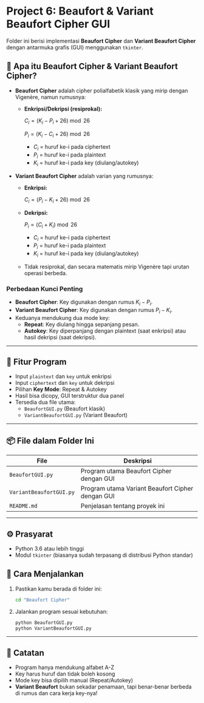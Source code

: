 # Project 6: Beaufort & Variant Beaufort Cipher GUI

Folder ini berisi implementasi **Beaufort Cipher** dan **Variant Beaufort Cipher** dengan antarmuka grafis (GUI) menggunakan `tkinter`.

## 🧠 Apa itu Beaufort Cipher & Variant Beaufort Cipher?

- **Beaufort Cipher** adalah cipher polialfabetik klasik yang mirip dengan Vigenère, namun rumusnya:
  - **Enkripsi/Dekripsi (resiprokal):**
    
    $C_i = (K_i - P_i + 26) \bmod 26$
    
    $P_i = (K_i - C_i + 26) \bmod 26$
    
    - $C_i$ = huruf ke-i pada ciphertext
    - $P_i$ = huruf ke-i pada plaintext
    - $K_i$ = huruf ke-i pada key (diulang/autokey)

- **Variant Beaufort Cipher** adalah varian yang rumusnya:
  - **Enkripsi:**
    
    $C_i = (P_i - K_i + 26) \bmod 26$
    
  - **Dekripsi:**
    
    $P_i = (C_i + K_i) \bmod 26$
    
    - $C_i$ = huruf ke-i pada ciphertext
    - $P_i$ = huruf ke-i pada plaintext
    - $K_i$ = huruf ke-i pada key (diulang/autokey)
  - Tidak resiprokal, dan secara matematis mirip Vigenère tapi urutan operasi berbeda.

### Perbedaan Kunci Penting
- **Beaufort Cipher**: Key digunakan dengan rumus $K_i - P_i$.
- **Variant Beaufort Cipher**: Key digunakan dengan rumus $P_i - K_i$.
- Keduanya mendukung dua mode key:
  - **Repeat**: Key diulang hingga sepanjang pesan.
  - **Autokey**: Key diperpanjang dengan plaintext (saat enkripsi) atau hasil dekripsi (saat dekripsi).

---

## 🧩 Fitur Program
- Input `plaintext` dan `key` untuk enkripsi
- Input `ciphertext` dan `key` untuk dekripsi
- Pilihan **Key Mode**: Repeat & Autokey
- Hasil bisa dicopy, GUI terstruktur dua panel
- Tersedia dua file utama:
  - `BeaufortGUI.py` (Beaufort klasik)
  - `VariantBeaufortGUI.py` (Variant Beaufort)

---

## 📦 File dalam Folder Ini

| File                  | Deskripsi                                         |
|-----------------------|---------------------------------------------------|
| `BeaufortGUI.py`      | Program utama Beaufort Cipher dengan GUI          |
| `VariantBeaufortGUI.py`| Program utama Variant Beaufort Cipher dengan GUI |
| `README.md`           | Penjelasan tentang proyek ini                    |

---

## ⚙️ Prasyarat

- Python 3.6 atau lebih tinggi  
- Modul `tkinter` (biasanya sudah terpasang di distribusi Python standar)

## 🚀 Cara Menjalankan

1. Pastikan kamu berada di folder ini:
   ```bash
   cd "Beaufort Cipher"
   ```
2. Jalankan program sesuai kebutuhan:
   ```bash
   python BeaufortGUI.py
   python VariantBeaufortGUI.py
   ```

---

## 📝 Catatan
- Program hanya mendukung alfabet A-Z
- Key harus huruf dan tidak boleh kosong
- Mode key bisa dipilih manual (Repeat/Autokey)
- **Variant Beaufort** bukan sekadar penamaan, tapi benar-benar berbeda di rumus dan cara kerja key-nya!
